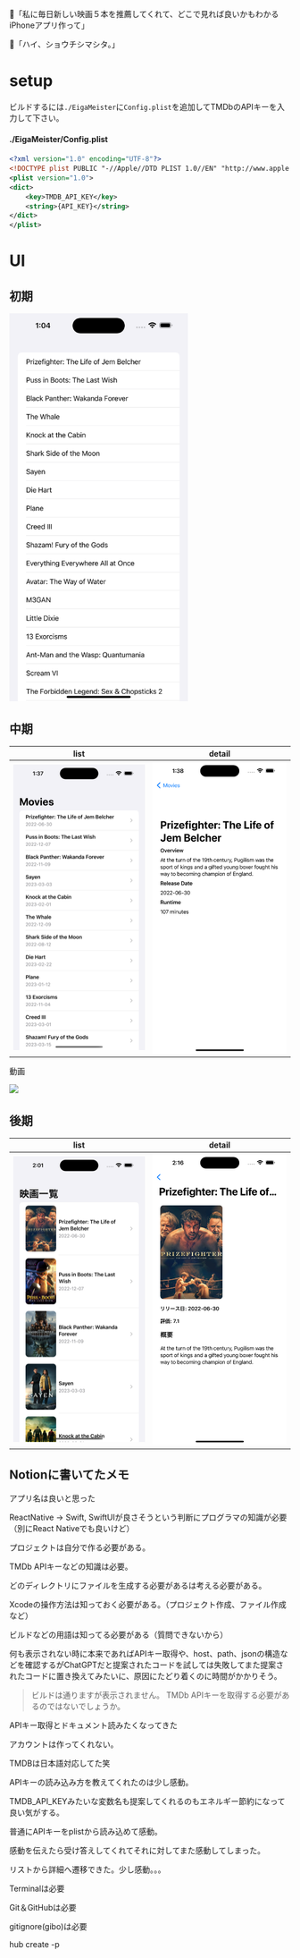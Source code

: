 🙂「私に毎日新しい映画５本を推薦してくれて、どこで見れば良いかもわかるiPhoneアプリ作って」

🤖「ハイ、ショウチシマシタ。」

# setup

ビルドするには`./EigaMeister`に`Config.plist`を追加してTMDbのAPIキーを入力して下さい。

#### ./EigaMeister/Config.plist
```xml
<?xml version="1.0" encoding="UTF-8"?>
<!DOCTYPE plist PUBLIC "-//Apple//DTD PLIST 1.0//EN" "http://www.apple.com/DTDs/PropertyList-1.0.dtd">
<plist version="1.0">
<dict>
	<key>TMDB_API_KEY</key>
	<string>{API_KEY}</string>
</dict>
</plist>

```


# UI

## 初期


<kbd>
<img src="./assets/list.png" width=320/>
</kbd>

## 中期

| list | detail |
| --- | --- |
|<img src="./assets/list_02.png" width=320 />|<img src="./assets/detail.png" width=320 />|

動画

<kbd>
<img src="./assets/list_detail.gif" width="320" />
</kbd>

## 後期

| list | detail |
| --- | --- |
|<img src="./assets/list_03.png" width=320 />|<img src="./assets/detail_02.png" width=320 />|


## Notionに書いてたメモ

アプリ名は良いと思った

ReactNative → Swift, SwiftUIが良さそうという判断にプログラマの知識が必要（別にReact Nativeでも良いけど）

プロジェクトは自分で作る必要がある。

TMDb APIキーなどの知識は必要。

どのディレクトリにファイルを生成する必要があるは考える必要がある。

Xcodeの操作方法は知っておく必要がある。（プロジェクト作成、ファイル作成など）

ビルドなどの用語は知ってる必要がある（質問できないから）

何も表示されない時に本来であればAPIキー取得や、host、path、jsonの構造などを確認するがChatGPTだと提案されたコードを試しては失敗してまた提案されたコードに置き換えてみたいに、原因にたどり着くのに時間がかかりそう。

>ビルドは通りますが表示されません。
>TMDb APIキーを取得する必要があるのではないでしょうか。

APIキー取得とドキュメント読みたくなってきた

アカウントは作ってくれない。

TMDBは日本語対応してた笑

APIキーの読み込み方を教えてくれたのは少し感動。

TMDB_API_KEYみたいな変数名も提案してくれるのもエネルギー節約になって良い気がする。

普通にAPIキーをplistから読み込めて感動。

感動を伝えたら受け答えしてくれてそれに対してまた感動してしまった。

リストから詳細へ遷移できた。少し感動。。。

Terminalは必要

Git＆GitHubは必要

gitignore(gibo)は必要

hub create -p